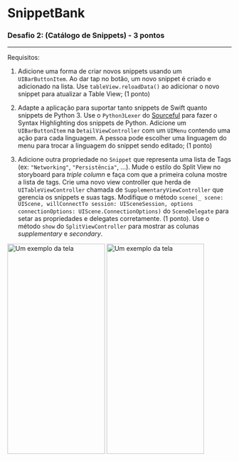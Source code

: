 # SnippetBank

### Desafio 2: (Catálogo de Snippets) - 3 pontos

---

Requisitos:

1. Adicione uma forma de criar novos snippets usando um `UIBarButtonItem`. Ao dar tap no botão, um novo snippet é criado e adicionado na lista. Use `tableView.reloadData()` ao adicionar o novo snippet para atualizar a Table View; (1 ponto)

2. Adapte a aplicação para suportar tanto snippets de Swift quanto snippets de Python 3. Use o `Python3Lexer` do [Sourceful](https://github.com/twostraws/Sourceful) para fazer o Syntax Highlighting dos snippets de Python. Adicione um `UIBarButtonItem` na `DetailViewController` com um `UIMenu` contendo uma ação para cada linguagem. A pessoa pode escolher uma linguagem do menu para trocar a linguagem do snippet sendo editado; (1 ponto)
3. Adicione outra propriedade no `Snippet` que representa uma lista de Tags (ex: `"Networking"`, `"Persistência"`, ...). Mude o estilo do Split View no storyboard para *triple column* e faça com que a primeira coluna mostre a lista de tags. Crie uma novo view controller que herda de `UITableViewController` chamada de `SupplementaryViewController` que gerencia os snippets e suas tags. Modifique o método `scene(_ scene: UIScene, willConnectTo session: UISceneSession, options connectionOptions: UIScene.ConnectionOptions)` do `SceneDelegate` para setar as propriedades e delegates corretamente. (1 ponto). Use o método `show` do `SplitViewController` para mostrar as colunas *supplementary* e *secondary*.

 <img src="snippet_IPad.gif" alt="Um exemplo da tela" width="219" height="472">
 <img src="snippet_iPhone.gif" alt="Um exemplo da tela" width="219" height="472">
